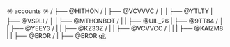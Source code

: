 🪅 accounts 🪅 /
├── @HITHON /
|   ├── @VCVVVC /
│   |   ├── @YTLTY
|   ├── @VS9Ll /
│   |   ├── @MTHONBOT /
|   |   ├── @UIL_26
|   ├── @9TT84 /
│   |   ├── @YEEY3 /
|   |   ├── @KZ33Z /
|   |   ├── @VCVVCC /
|   |   |    ├── @KAIZM8
|   |   ├── @EROR /
|   ├── @EROR [git](https://telegra.ph/file/a80e94aa98216bbeb73d8.gif)
